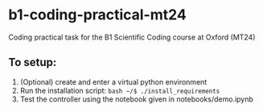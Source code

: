 # b1-coding-practical-mt24
Coding practical task for the B1 Scientific Coding course at Oxford (MT24)

## To setup:
1. (Optional) create and enter a virtual python environment
2. Run the installation script: ```bash ~/$ ./install_requirements```
3. Test the controller using the notebook given in notebooks/demo.ipynb